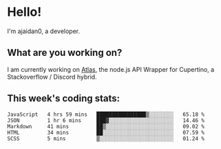 # Hello!

I'm ajaidan0, a developer.

## What are you working on?

I am currently working on [Atlas](https://github.com/cupertino-development/Atlas), the node.js API Wrapper for Cupertino, a Stackoverflow / Discord hybrid.

## This week's coding stats:
<!--START_SECTION:waka-->
```text
JavaScript   4 hrs 59 mins   ████████████████▒░░░░░░░░   65.18 % 
JSON         1 hr 6 mins     ███▓░░░░░░░░░░░░░░░░░░░░░   14.46 % 
Markdown     41 mins         ██▒░░░░░░░░░░░░░░░░░░░░░░   09.02 % 
HTML         34 mins         ██░░░░░░░░░░░░░░░░░░░░░░░   07.59 % 
SCSS         5 mins          ▒░░░░░░░░░░░░░░░░░░░░░░░░   01.24 % 
```
<!--END_SECTION:waka-->
